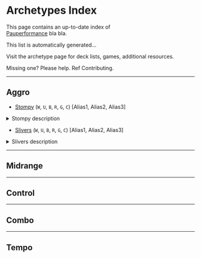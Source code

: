 # Archetypes Index

This page contains an up-to-date index of  
[Pauperformance](https://github.com/Pauperformance) bla bla.

This list is automatically generated...

Visit the archetype page for deck lists, games, additional resources.

Missing one? Please help. Ref Contributing.

---
## Aggro

* [Stompy](https://github.com/Pauperformance/archetype-stompy/releases) (`W`, `U`, `B`, `R`, `G`, `C`) [Alias1, Alias2, Alias3]
<details>
<summary>Stompy description</summary>
This is the description.
</details>

* [Slivers](https://github.com/Pauperformance/archetype-stompy/releases) (`W`, `U`, `B`, `R`, `G`, `C`) [Alias1, Alias2, Alias3]
<details>
<summary>Slivers description</summary>
This is the description.
</details>

---
## Midrange

---
## Control

---
## Combo

---
## Tempo

